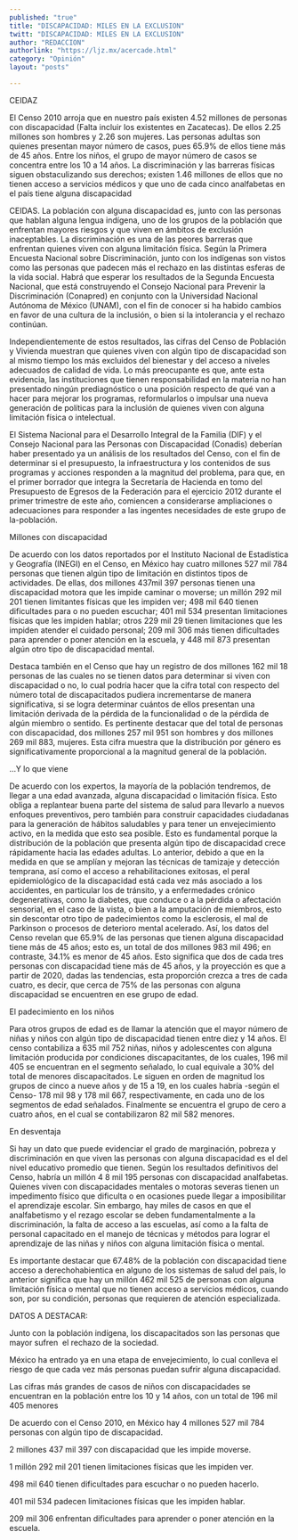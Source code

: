 ```yaml
---
published: "true"
title: "DISCAPACIDAD: MILES EN LA EXCLUSION"
twitt: "DISCAPACIDAD: MILES EN LA EXCLUSION"
author: "REDACCION"
authorlink: "https://ljz.mx/acercade.html"
category: "Opinión"
layout: "posts"

---
```



  CEIDAZ



  El Censo 2010 arroja que en nuestro país existen 4.52 millones de personas con discapacidad (Falta incluir los existentes en Zacatecas). De ellos 2.25 millones son hombres y 2.26 son mujeres. Las personas adultas son quienes presentan mayor número de casos, pues 65.9% de ellos tiene más de 45 años. Entre los niños, el grupo de mayor número de casos se concentra entre los 10 a 14 años. La discriminación y las barreras físicas siguen obstaculizando sus derechos; existen 1.46 millones de ellos que no tienen acceso a servicios médicos y que uno de cada cinco analfabetas en el país tiene alguna discapacidad



  CEIDAS. La población con alguna discapacidad es, junto con las personas que hablan alguna lengua indígena, uno de los grupos de la población que enfrentan mayores riesgos y que viven en ámbitos de exclusión inaceptables. La discriminación es una de las peores barreras que enfrentan quienes viven con alguna limitación física. Según la Primera Encuesta Nacional sobre Discriminación, junto con los indígenas son vistos como las personas que padecen más el rechazo en las distintas esferas de la vida social. Habrá que esperar los resultados de la Segunda Encuesta Nacional, que está construyendo el Consejo Nacional para Prevenir la Discriminación (Conapred) en conjunto con la Universidad Nacional Autónoma de México (UNAM), con el fin de conocer si ha habido cambios en favor de una cultura de la inclusión, o bien si la intolerancia y el rechazo continúan.



  Independientemente de estos resultados, las cifras del Censo de Población y Vivienda muestran que quienes viven con algún tipo de discapacidad son al mismo tiempo los más excluidos del bienestar y del acceso a niveles adecuados de calidad de vida. Lo más preocupante es que, ante esta evidencia, las instituciones que tienen responsabilidad en la materia no han presentado ningún prediagnóstico o una posición respecto de qué van a hacer para mejorar los programas, reformularlos o impulsar una nueva generación de políticas para la inclusión de quienes viven con alguna limitación física o intelectual.



  El Sistema Nacional para el Desarrollo Integral de la Familia (DIF) y el Consejo Nacional para las Personas con Discapacidad (Conadis) deberían haber presentado ya un análisis de los resultados del Censo, con el fin de determinar si el presupuesto, la infraestructura y los contenidos de sus programas y acciones responden a la magnitud del problema, para que, en el primer borrador que integra la Secretaría de Hacienda en tomo del Presupuesto de Egresos de la Federación para el ejercicio 2012 durante el primer trimestre de este año, comiencen a considerarse ampliaciones o adecuaciones para responder a las ingentes necesidades de este grupo de la-población.



   Millones con discapacidad 



  De acuerdo con los datos reportados por el Instituto Nacional de Estadística y Geografía (INEGI) en el Censo, en México hay cuatro millones 527 mil 784 personas que tienen algún tipo de limitación en distintos tipos de actividades. De ellas, dos millones 437mil 397 personas tienen una discapacidad motora que les impide caminar o moverse; un millón 292 mil 201 tienen limitantes físicas que les impiden ver; 498 mil 640 tienen dificultades para o no pueden escuchar; 401 mil 534 presentan limitaciones físicas que les impiden hablar; otros 229 mil 29 tienen limitaciones que les impiden atender el cuidado personal; 209 mil 306 más tienen dificultades para aprender o poner atención en la escuela, y 448 mil 873 presentan algún otro tipo de discapacidad mental.



  Destaca también en el Censo que hay un registro de dos millones 162 mil 18 personas de las cuales no se tienen datos para determinar si viven con discapacidad o no, lo cual podría hacer que la cifra total con respecto del número total de discapacitados pudiera incrementarse de manera significativa, si se logra determinar cuántos de ellos presentan una limitación derivada de la pérdida de la funcionalidad o de la pérdida de algún miembro o sentido. Es pertinente destacar que del total de personas con discapacidad, dos millones 257 mil 951 son hombres y dos millones 269 mil 883, mujeres. Esta cifra muestra que la distribución por género es significativamente proporcional a la magnitud general de la población.



  ...Y lo que viene



  De acuerdo con los expertos, la mayoría de la población tendremos, de llegar a una edad avanzada, alguna discapacidad o limitación física. Esto obliga a replantear buena parte del sistema de salud para llevarlo a nuevos enfoques preventivos, pero también para construir capacidades ciudadanas para la generación de hábitos saludables y para tener un envejecimiento activo, en la medida que esto sea posible. Esto es fundamental porque la distribución de la población que presenta algún tipo de discapacidad crece rápidamente hacia las edades adultas. Lo anterior, debido a que en la medida en que se amplían y mejoran las técnicas de tamizaje y detección temprana, así como el acceso a rehabilitaciones exitosas, el peral epidemiológico de la discapacidad está cada vez más asociado a los accidentes, en particular los de tránsito, y a enfermedades crónico degenerativas, como la diabetes, que conduce o a la pérdida o afectación sensorial, en el caso de la vista, o bien a la amputación de miembros, esto sin descontar otro tipo de padecimientos como la esclerosis, el mal de Parkinson o procesos de deterioro mental acelerado. Así, los datos del Censo revelan que 65.9% de las personas que tienen alguna discapacidad tiene más de 45 años; esto es, un total de dos millones 983 mil 496; en contraste, 34.1% es menor de 45 años. Esto significa que dos de cada tres personas con discapacidad tiene más de 45 años, y la proyección es que a partir de 2020, dadas las tendencias, esta proporción crezca a tres de cada cuatro, es decir, que cerca de 75% de las personas con alguna discapacidad se encuentren en ese grupo de edad.



  El padecimiento en los niños 



  Para otros grupos de edad es de llamar la atención que el mayor número de niñas y niños con algún tipo de discapacidad tienen entre diez y 14 años. El censo contabiliza a 635 mil 752 niñas, niños y adolescentes con alguna limitación producida por condiciones discapacitantes, de los cuales, 196 mil 405 se encuentran en el segmento señalado, lo cual equivale a 30% del total de menores discapacitados. Le siguen en orden de magnitud los grupos de cinco a nueve años y de 15 a 19, en los cuales habría -según el Censo- 178 mil 98 y 178 mil 667, respectivamente, en cada uno de los segmentos de edad señalados. Finalmente se encuentra el grupo de cero a cuatro años, en el cual se contabilizaron 82 mil 582 menores.



  En desventaja



  Si hay un dato que puede evidenciar el grado de marginación, pobreza y discriminación en que viven las personas con alguna discapacidad es el del nivel educativo promedio que tienen. Según los resultados definitivos del Censo, habría un millón 4 8 mil 195 personas con discapacidad analfabetas. Quienes viven con discapacidades mentales o motoras severas tienen un impedimento físico que dificulta o en ocasiones puede llegar a imposibilitar el aprendizaje escolar. Sin embargo, hay miles de casos en que el analfabetismo y el rezago escolar se deben fundamentalmente a la discriminación, la falta de acceso a las escuelas, así como a la falta de personal capacitado en el manejo de técnicas y métodos para lograr el aprendizaje de las niñas y niños con alguna limitación física o mental.



  Es importante destacar que 67.48% de la población con discapacidad tiene acceso a derechohabientica en alguno de los sistemas de salud del país, lo anterior significa que hay un millón 462 mil 525 de personas con alguna limitación física o mental que no tienen acceso a servicios médicos, cuando son, por su condición, personas que requieren de atención especializada.



  DATOS A DESTACAR:



  Junto con la población indígena, los discapacitados son las personas que mayor sufren  el rechazo de la sociedad.



  México ha entrado ya en una etapa de envejecimiento, lo cual conlleva el riesgo de que cada vez más personas puedan sufrir alguna discapacidad.



  Las cifras más grandes de casos de niños con discapacidades se encuentran en la población entre los 10 y 14 años, con un total de 196 mil 405 menores



  De acuerdo con el Censo 2010, en México hay 4 millones 527 mil 784 personas con algún tipo de discapacidad.



  2 millones 437 mil 397 con discapacidad que les impide moverse.



  1 millón 292 mil 201 tienen limitaciones físicas que les impiden ver.



  498 mil 640 tienen dificultades para escuchar o no pueden hacerlo.



  401 mil 534 padecen limitaciones físicas que les impiden hablar.



  209 mil 306 enfrentan dificultades para aprender o poner atención en la escuela.

